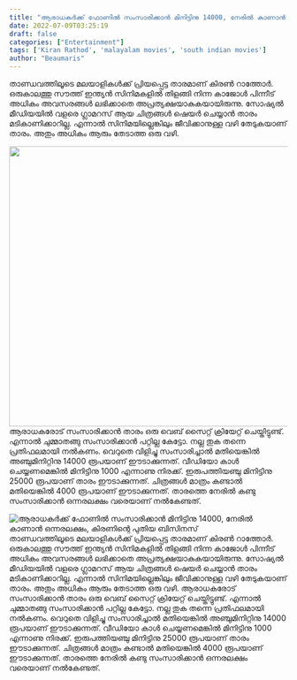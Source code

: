 ```yaml
---
title: "ആരാധകർക്ക് ഫോണിൽ സംസാരിക്കാൻ മിനിട്ടിനു 14000, നേരിൽ കാണാൻ ഒന്നരലക്ഷം, കിരണിന്റെ പുതിയ ബിസിനസ്"
date: 2022-07-09T03:25:19
draft: false
categories: ["Entertainment"]
tags: ['Kiran Rathod', 'malayalam movies', 'south indian movies']
author: "Beaumaris"
---
```


താണ്ഡവത്തിലൂടെ മലയാളികൾക്ക് പ്രിയപ്പെട്ട താരമാണ് കിരൺ റാത്തോർ. ഒരുകാലത്തു സൗത്ത് ഇന്ത്യൻ സിനിമകളിൽ തിളങ്ങി നിന്ന കാജോൾ പിന്നീട് അധികം അവസരങ്ങൾ ലഭിക്കാതെ അപ്രത്യക്ഷയാകുകയായിരുന്നു. സോഷ്യൽ മീഡിയയിൽ വളരെ ഗ്ലാമറസ് ആയ ചിത്രങ്ങൾ ഷെയർ ചെയ്യാൻ താരം മടികാണിക്കാറില്ല. എന്നാൽ സിനിമയില്ലെങ്കിലും ജീവിക്കാനുള്ള വഴി തേടുകയാണ് താരം. അതും അധികം ആരും തേടാത്ത ഒരു വഴി.

<img class="size-full wp-image-342094 aligncenter" src="https://cdn.boolokam.com/articles/2022/07/jtjtj.jpg" alt="" width="800" height="507" />ആരാധകരോട് സംസാരിക്കാൻ താരം ഒരു വെബ് സൈറ്റ് ക്രിയേറ്റ് ചെയ്തിട്ടുണ്ട്. എന്നാൽ ചുമ്മാതങ്ങു സംസാരിക്കാൻ പറ്റില്ല കേട്ടോ. നല്ല തുക തന്നെ പ്രതിഫലമായി നൽകണം. വെറുതെ വിളിച്ചു സംസാരിച്ചാൽ മതിയെങ്കിൽ അഞ്ചുമിനിറ്റിനു 14000 രൂപയാണ് ഈടാക്കുന്നത്. വീഡിയോ കാൾ ചെയ്യണമെങ്കിൽ മിനിട്ടിനു 1000 എന്നാണു നിരക്ക്. ഇരുപത്തിയഞ്ചു മിനിട്ടിനു 25000 രൂപയാണ് താരം ഈടാക്കുന്നത്. ചിത്രങ്ങൾ മാത്രം കണ്ടാൽ മതിയെങ്കിൽ 4000 രൂപയാണ് ഈടാക്കുന്നത്. താരത്തെ നേരിൽ കണ്ടു സംസാരിക്കാൻ ഒന്നരലക്ഷം വരെയാണ് നൽകേണ്ടത്.


![ആരാധകർക്ക് ഫോണിൽ സംസാരിക്കാൻ മിനിട്ടിനു 14000, നേരിൽ കാണാൻ ഒന്നരലക്ഷം, കിരണിന്റെ പുതിയ ബിസിനസ്](https://cdn.boolokam.com/articles/2022/07/jtjtj.jpg)താണ്ഡവത്തിലൂടെ മലയാളികൾക്ക് പ്രിയപ്പെട്ട താരമാണ് കിരൺ റാത്തോർ. ഒരുകാലത്തു സൗത്ത് ഇന്ത്യൻ സിനിമകളിൽ തിളങ്ങി നിന്ന കാജോൾ പിന്നീട് അധികം അവസരങ്ങൾ ലഭിക്കാതെ അപ്രത്യക്ഷയാകുകയായിരുന്നു. സോഷ്യൽ മീഡിയയിൽ വളരെ ഗ്ലാമറസ് ആയ ചിത്രങ്ങൾ ഷെയർ ചെയ്യാൻ താരം മടികാണിക്കാറില്ല. എന്നാൽ സിനിമയില്ലെങ്കിലും ജീവിക്കാനുള്ള വഴി തേടുകയാണ് താരം. അതും അധികം ആരും തേടാത്ത ഒരു വഴി. ആരാധകരോട് സംസാരിക്കാൻ താരം ഒരു വെബ് സൈറ്റ് ക്രിയേറ്റ് ചെയ്തിട്ടുണ്ട്. എന്നാൽ ചുമ്മാതങ്ങു സംസാരിക്കാൻ പറ്റില്ല കേട്ടോ. നല്ല തുക തന്നെ പ്രതിഫലമായി നൽകണം. വെറുതെ വിളിച്ചു സംസാരിച്ചാൽ മതിയെങ്കിൽ അഞ്ചുമിനിറ്റിനു 14000 രൂപയാണ് ഈടാക്കുന്നത്. വീഡിയോ കാൾ ചെയ്യണമെങ്കിൽ മിനിട്ടിനു 1000 എന്നാണു നിരക്ക്. ഇരുപത്തിയഞ്ചു മിനിട്ടിനു 25000 രൂപയാണ് താരം ഈടാക്കുന്നത്. ചിത്രങ്ങൾ മാത്രം കണ്ടാൽ മതിയെങ്കിൽ 4000 രൂപയാണ് ഈടാക്കുന്നത്. താരത്തെ നേരിൽ കണ്ടു സംസാരിക്കാൻ ഒന്നരലക്ഷം വരെയാണ് നൽകേണ്ടത്.
